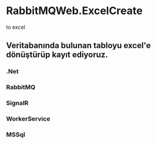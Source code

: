 # RabbitMQWeb.ExcelCreate
to excel
## Veritabanında bulunan tabloyu excel'e dönüştürüp kayıt ediyoruz.
### .Net
### RabbitMQ
### SignalR
### WorkerService
### MSSql
